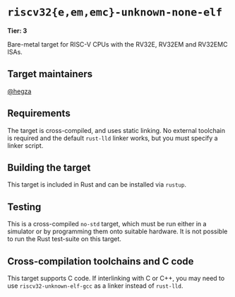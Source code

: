 # `riscv32{e,em,emc}-unknown-none-elf`

**Tier: 3**

Bare-metal target for RISC-V CPUs with the RV32E, RV32EM and RV32EMC ISAs.

## Target maintainers

[@hegza](https://github.com/hegza)

## Requirements

The target is cross-compiled, and uses static linking. No external toolchain is
required and the default `rust-lld` linker works, but you must specify a linker
script.

## Building the target

This target is included in Rust and can be installed via `rustup`.

## Testing

This is a cross-compiled `no-std` target, which must be run either in a
simulator or by programming them onto suitable hardware. It is not possible to
run the Rust test-suite on this target.

## Cross-compilation toolchains and C code

This target supports C code. If interlinking with C or C++, you may need to use
`riscv32-unknown-elf-gcc` as a linker instead of `rust-lld`.
